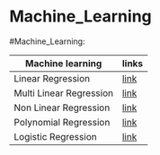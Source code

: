 # Machine_Learning


#Machine_Learning:

|Machine learning|links|
|----------------|-----|
|Linear Regression|[link](https://github.com/Kishankumar1328/C02-EMMISSION-BY-USING-SINGLE-LINEAR-REGRESSION-)
|Multi Linear Regression|[link](https://github.com/Kishankumar1328/CO2-EMMISION-Multiple-linear-Regression-)
|Non Linear Regression|[link](https://github.com/Kishankumar1328/Non-Linear-Regression)
|Polynomial Regression|[link](https://github.com/Kishankumar1328/polynomial-regression)
|Logistic Regression|[link](https://github.com/Kishankumar1328/logistic-Regression)
